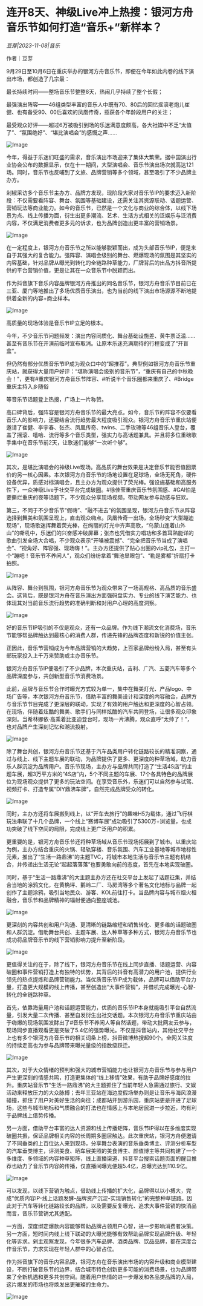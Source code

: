 # 连开8天、神级Live冲上热搜：银河方舟音乐节如何打造“音乐+”新样本？

*豆芽|2023-11-08|音乐*

作者｜豆芽

9月29日至10月6日在重庆举办的银河方舟音乐节，即便在今年如此内卷的线下演出市场，都创造了几宗最：

最长持续时间——整场音乐节整整8天，热闹几乎持续了整个长假；

最强演出阵容——46组类型丰富的音乐人中既有70、80后的回忆摇滚老炮儿崔健、也有备受90、00后喜欢的凤凰传奇，揽获各个年龄段用户的关注；

最受观众好评——超过6万被吸引到场的乐迷满意度颇高，各大社媒中不乏“太值了”、“氛围绝好”、“堪比演唱会”的感慨之声……

![Image](https://p3-sign.toutiaoimg.com/tos-cn-i-6w9my0ksvp/731fce0ef67c402d981d0a6287e8fd77~tplv-tt-shrink:640:0.image?lk3s=7cab5390&traceid=20231108205431B4174C85E4CCA23D5015&x-expires=2147483647&x-signature=s4E%2F81zQNVtCa6ThZzaG6lrodEo%3D)

今年，得益于乐迷们旺盛的需求，音乐演出市场迎来了集体大繁荣。据中国演出行业协会公布的数据显示，仅在十一期间，大型演唱会、音乐节演出场次就高达121场。同时，音乐节也反哺到了文旅、品牌营销等多个领域，甚至吸引了不少品牌主办方。

剁椒采访多个音乐节主办方、品牌方发现，现阶段大家对音乐节IP的要求迈入新阶段：不仅需要看阵容、舞台、氛围等基础建设，还需关注其资源联动、话题运营、营销玩法等商业能力。如今的音乐节，已然是一个文化与商业的综合体，以线下场景为点、线上传播为面，衍生出更多潮流、艺术、生活方式相关的泛娱乐与泛消费内容，不仅满足消费者更多元的诉求，也为品牌创造出更丰富的营销场景。

![Image](https://p3-sign.toutiaoimg.com/tos-cn-i-6w9my0ksvp/3e24e81f3777418c88b6c9a3868476bb~tplv-tt-shrink:640:0.image?lk3s=7cab5390&traceid=20231108205431B4174C85E4CCA23D5015&x-expires=2147483647&x-signature=IAkylI2f24WJagxEE%2B7N2RVAmqo%3D)

在一定程度上，银河方舟音乐节之所以能够脱颖而出，成为头部音乐节IP，便是来自于其强大的复合能力。强阵容、演唱会级别的舞台、燃爆现场的氛围是其坚实的内容基础，针对品牌从曝光到转化的全链路种草能力，厂牌背后的出品方抖音所提供的平台营销价值，更是让其在一众音乐节中脱颖而出。

作为抖音旗下音乐内容品牌银河方舟推出的同名音乐节，银河方舟音乐节目前已在三亚、厦门等地推出了多场优质音乐演出，也为当前的线下演出市场源源不断地提供着全新的内容+商业样本。

![Image](https://p3-sign.toutiaoimg.com/tos-cn-i-6w9my0ksvp/2d7d1d34bac84171a9be8084c87eda40~tplv-tt-shrink:640:0.image?lk3s=7cab5390&traceid=20231108205431B4174C85E4CCA23D5015&x-expires=2147483647&x-signature=AhJ4qyxISDyVcJ3vcRTUp8%2BAWRw%3D)

高质量的现场体验是音乐节IP立足的根本。

今年，不少音乐节问题频发：演出内容同质化、舞台基础设施差、黄牛票泛滥……甚至有音乐节在开演前临时宣布取消。让原本乐迷充满期待的行程变成了“开盲盒”。

但仍然有部分优质音乐节IP成为观众口中的“超推荐”。典型例如银河方舟音乐节重庆站，就获得大量用户好评：“堪称演唱会级别的音乐节”，“重庆有自己的中秋晚会！”，更有#重庆银河方舟音乐节阵容、#听说半个音乐圈都来重庆了、#Bridge重庆主持入乡随俗

 等音乐节话题登上热搜，广场上一片称赞。

高口碑背后，强阵容是银河方舟音乐节的最大亮点。如今，音乐节的阵容不仅要看音乐人的影响力，还要结合流行趋势最大程度吸引观众。银河方舟音乐节重庆站便邀请了崔健、李宇春、张杰、凤凰传奇、twins、二手玫瑰等46组音乐人登台，覆盖了摇滚、嘻哈、流行等多个音乐类型，强实力与高话题兼具。并且将多位重磅歌手集中在音乐节前2天，让歌迷们能够“一次听个够”。

![Image](https://p3-sign.toutiaoimg.com/tos-cn-i-6w9my0ksvp/5f9f13c3cf3e4e32aa4d90da730428f7~tplv-tt-shrink:640:0.image?lk3s=7cab5390&traceid=20231108205431B4174C85E4CCA23D5015&x-expires=2147483647&x-signature=5lXKmt2VyLIut4Gi55rOYftYPgU%3D)

其次，是堪比演唱会的神级Live现场。高品质的舞台效果是决定音乐节能否值回票价的另一核心因素。本次银河方舟音乐节的场地设置在足球场，全场无死角，硬件设备优异，质感对标演唱会，且主办方为观众提供了荧光棒。强设施基础和高服务性下，一众神级Live于社交平台完成破圈。#徐佳莹重庆音乐节氛围感、#GAI怕是要撕烂重庆的夜等话题下，不少观众分享现场视频，带动网友参与动感与狂欢。

第三，不同于不少音乐节“假嗨”、“融不进去”的氛围呈现，银河方舟音乐节从阵容选择到舞美和氛围呈现上，直击观众嗨点。凤凰传奇一出场，全场秒变“大型蹦迪现场”，现场歌迷挥舞着荧光棒，在绚丽的灯光中齐声高歌，“乌蒙山连着山外山”的嘶吼中，乐迷们的兴奋感冲破屏幕；张杰也凭借实力唱功和多首耳熟能详的歌曲引发全场大合唱，不少观众表示“开嗓被震撼”、“完全把音乐节当成了演唱会”、“视角好、阵容强、现场嗨！”。主办方还提供了贴心出圈的vip礼包，主打一个“蹦吧！音乐节不养闲人”，观众们纷纷拿着“舞池显眼包”、“勒是雾都”折扇打卡拍照。

![Image](https://p3-sign.toutiaoimg.com/tos-cn-i-6w9my0ksvp/12bd3d1a21e740cba8f6c2338fa1075a~tplv-tt-shrink:640:0.image?lk3s=7cab5390&traceid=20231108205431B4174C85E4CCA23D5015&x-expires=2147483647&x-signature=%2FrMxNngt%2FFjdp2wJ%2B%2BsXbcVLtaE%3D)

从阵容、舞台到氛围，银河方舟音乐节为观众带来了一场高规格、高品质的音乐盛会。这背后，既是银河方舟在音乐演出方面强码盘实力、专业的线下演艺能力、也体现其对当前音乐流行趋势的准确判断和对用户心理的高度洞察。

![Image](https://p3-sign.toutiaoimg.com/tos-cn-i-6w9my0ksvp/e5e68e1327ac485eb71304d595cef744~tplv-tt-shrink:640:0.image?lk3s=7cab5390&traceid=20231108205431B4174C85E4CCA23D5015&x-expires=2147483647&x-signature=Kbbm2GBOykbIs7iMrTBqPDfyKrg%3D)

好的音乐节IP吸引的不仅是观众，还有一众品牌。作为线下潮流文化消费场，音乐节能够帮品牌触达到最核心的消费人群，传递先锋的品牌态度和新锐的价值主张。

正因此，音乐节营销成为今年品牌营销的大趋势，上百家品牌纷纷入局，甚至有头部玩家投入上千万来赞助或主办音乐节。

银河方舟音乐节IP便吸引了不少品牌，本次重庆站，吉利、广汽、五菱汽车等多个品牌深度参与，共创新型音乐节消费场景。

此前，品牌与音乐节合作时曝光方式较为单一，集中在舞美灯光、产品logo、中场广告等，本次银河方舟音乐节，借助丰富的舞美设计和深度的内容融合，品牌方与音乐节节目完成了更深层的联动，实现了有效的用户触达和更深度的心智占领。在现场，伴随着炫酷的舞美、歌手们与同样炫酷的汽车共同登场，让很多观众印象深刻。当希林娜依·高乘着比亚迪登台时，现场一片沸腾，观众直呼“太帅了！”，也对品牌产生深刻记忆和潮流投射。

![Image](https://p3-sign.toutiaoimg.com/tos-cn-i-6w9my0ksvp/9fbe9ee61f444428b7f3266fcc1269f5~tplv-tt-shrink:640:0.image?lk3s=7cab5390&traceid=20231108205431B4174C85E4CCA23D5015&x-expires=2147483647&x-signature=hQHEDtvE1nY82HBNW6JXHxefRgo%3D)

除了舞台共创，银河方舟音乐节还基于汽车品类用户转化链路较长的精准洞察，通过与线上、线下主题车展的联动，为品牌提供了更多、更深度的种草场域，助力音乐人群沉淀为品牌用户。音乐节现场，主办方与品牌共同打造了“生活4S店”的主题车展，超3万平方米的“4S店”内，5个不同主题的车展、17个各具特色的品牌展位为现场观众提供了更多的玩法空间。在享受音乐外，乐迷们可以自然参与试驾、视频打卡、打造专属“DIY鼎沸车牌”，自然完成品牌受众的转化。

![Image](https://p3-sign.toutiaoimg.com/tos-cn-i-6w9my0ksvp/e0a7e9cf7be5472f835cf3b101d5e19b~tplv-tt-shrink:640:0.image?lk3s=7cab5390&traceid=20231108205431B4174C85E4CCA23D5015&x-expires=2147483647&x-signature=LWHYOd2c0Q53LO8uGI4JWzMpuSg%3D)

同时，主办方还将车展搬到线上，以“开车去旅行”的趣味H5为载体，通过飞行棋玩法串联了十几个品牌，一个线上“赛博车展”成功吸引了5300万+浏览量，也成功突破了线下空间的局限，完成线上更广泛用户的积累。

更重要的是，银河方舟音乐节还将种草场域从音乐节现场拓展到了城市。以重庆站为例，主办方结合重庆的火锅、轻轨穿楼、音乐氛围、汽车工业基地等城市地标性元素，推出了“生活一路鼎沸”的主题TVC，将城市本地生活与音乐节主题有机结合，并传递出生活无论“起起落落落”也要勇敢向前的态度，首先在本地实现破圈。

同时，基于“生活一路鼎沸”的大主题主办方还在社交平台上发起了话题征集，并结合当地的涂鸦文化，在黄桷坪、鹅岭二厂、马房湾等多个著名文化地标与品牌一起创作了主题涂鸦，吸引当地民众、游客、KOL前往打卡。当品牌内容与城市烟火相融合，音乐节和品牌精神的辐射便通向整座城池。

![Image](https://p3-sign.toutiaoimg.com/tos-cn-i-6w9my0ksvp/7cd78bd71563405a83df657bccdcde11~tplv-tt-shrink:640:0.image?lk3s=7cab5390&traceid=20231108205431B4174C85E4CCA23D5015&x-expires=2147483647&x-signature=ab6VlP7EWpW9CL4PRvWibhw4C1M%3D)

更深刻的内容共创和用户沟通、更清晰的链路缩短和销售转化、更多维的话题破圈和人群沉淀。借助舞台共创、主题车展、达人种草等多种方式，银河方舟音乐节也成功将品牌音乐节的线下营销影响力提升至新阶段。

![Image](https://p3-sign.toutiaoimg.com/tos-cn-i-6w9my0ksvp/eec7027213c54ebd9d2877bad950fa1e~tplv-tt-shrink:640:0.image?lk3s=7cab5390&traceid=20231108205431B4174C85E4CCA23D5015&x-expires=2147483647&x-signature=p35HDgk6sU2fo1vIyCAh6UJ6lp8%3D)

更值得关注的在于，除了线下，银河方舟音乐节在线上同步直播、话题运营、内容破圈和事件营销打造上有独特的优势，其背后的抖音有高潜力的用户池，提供行业领先的热点提炼和品牌营销能力。当优质音乐节IP成为载体，品牌可以借助平台力量，打造更大规模的线上传播，甚至创造出“大事件营销”，并借机完成曝光-心智-转化的全链路种草。

首先，依靠海量用户池和话题运营能力，优质的音乐节IP本身就能吸引平台自然流量，引发大量二次传播、甚至自发衍生出社交话题。本次银河方舟音乐节重庆站由于嗨爆的现场氛围发酵出了#音乐节不养闲人等自然话题，带动大批网友云参与，现场同步直播观看更是突破了5.4亿的强势曝光。不仅是抖音站内，其他社交平台上也有多个银河方舟音乐节的相关词条上榜，抖音微博热搜超90个。全网关注度的持续走高也为参与品牌带来曝光量级的指数级跃迁。

![Image](https://p3-sign.toutiaoimg.com/tos-cn-i-6w9my0ksvp/6b6e82c1e6c349a3a97f9e96fcf17ff4~tplv-tt-shrink:640:0.image?lk3s=7cab5390&traceid=20231108205431B4174C85E4CCA23D5015&x-expires=2147483647&x-signature=I0ePgdJaGI925AMlD5HjXT7YAGw%3D)

其次，对于大众情绪的预判和强大的城市营销能力也让银河方舟音乐节与参与用户产生更深刻的情感共鸣，打造更集体的“线上移情”效果，有助于品牌好感度的拉升。重庆站音乐节“生活一路鼎沸”的大主题抓住了当前年轻人急需通过旅行、文娱活动来释放压力的大众脉搏；去年三亚站在海边度假场举办则是让音乐与海风浪漫碰撞，抓住了用户对美好生活的向往；成都站开到游乐园，重庆站更是开进了足球场，这些与城市地标和气质融合的打法也在情感上与本地居民进一步拉近，均有利于品牌线上借势传播。

另一方面，借助平台丰富的达人资源和线上传播矩阵，音乐节IP得以在多维度实现破圈共振，保证品牌相关内容的长周期多圈层触达。此次重庆站，银河方舟便邀请了不同垂类的上百位达人来到现场，分享舞台表演的音乐垂类博主、评测分析车型的汽车垂类博主，评测美食、晒车展美照的美食博主、颜值博主等共同构建了一个多维度、多领域的内容种草矩阵，线上直播渠道、抖音平台搜索话题页面的醒目推荐也助力了音乐节内容的传播，仅直播间曝光便超5.4亿，总曝光达到110.9亿。

![Image](https://p26-sign.toutiaoimg.com/tos-cn-i-6w9my0ksvp/9ba726d782fd4f0ea76785ca79e3b7dd~tplv-tt-shrink:640:0.image?lk3s=7cab5390&traceid=20231108205431B4174C85E4CCA23D5015&x-expires=2147483647&x-signature=SZ%2Fc2tjOX3Obsqzg2ncMD62RUFs%3D)

可以发现，以线下营销为触点，借助线上传播的扩大化，品牌得以以小搏大，完成“优质内容IP-线上话题发酵-品牌资产沉淀-实现销售转化”的完整种草链路。因此对于汽车等转化链路较长的品牌，以及需要反复曝光、追求大事件营销的快消品而言，音乐节营销尤其适配。

一方面，深度绑定爆款内容能够帮助品牌占领用户心智，进一步影响消费者决策。另一方面，短时间内线上线下联动的大曝光能够有效帮助品牌实现品牌升级、年轻化等诉求。剁主观察发现，今年很多汽车品牌、酒类品牌、饮品品牌，都在深度合作音乐节，力求实现在年轻人群中的心智占位。

作为抖音旗下的音乐内容品牌，银河方舟在音乐演出市场的内容升级和商业模型建设，不断打破音乐节的边界，结合城市特色创新更多可能的消费场景，也为品牌带来了全新机遇和更多共创空间。随着用户热情的进一步爆发和各品类品牌的入局，这片爆发的市场也将焕发出更璀璨的生命力。

![Image](https://p3-sign.toutiaoimg.com/tos-cn-i-6w9my0ksvp/88b304500ada472bb1176c673e000643~tplv-tt-shrink:640:0.image?lk3s=7cab5390&traceid=20231108205431B4174C85E4CCA23D5015&x-expires=2147483647&x-signature=fL9zJDzLYM%2FsxHGKKouSQMDYGeQ%3D)

